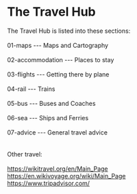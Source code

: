 # The Travel Hub

The Travel Hub is listed into these sections:<br>
<br>
01-maps --- Maps and Cartography<br>
<br>
02-accommodation --- Places to stay<br>
<br>
03-flights --- Getting there by plane<br>
<br>
04-rail --- Trains<br>
<br>
05-bus --- Buses and Coaches<br>
<br>
06-sea --- Ships and Ferries<br>
<br>
07-advice --- General travel advice<br>
<br>
<br>
Other travel:<br>
<br>
https://wikitravel.org/en/Main_Page<br>
https://en.wikivoyage.org/wiki/Main_Page<br>
https://www.tripadvisor.com/<br>

